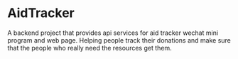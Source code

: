 # AidTracker

A backend project that provides api services for aid tracker wechat mini program and web page.
Helping people track their donations and make sure that the people who really need the resources get them.
